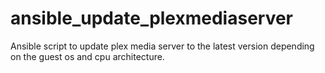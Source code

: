 # ansible_update_plexmediaserver
Ansible script to update plex media server to the latest version depending on the guest os and cpu architecture. 
